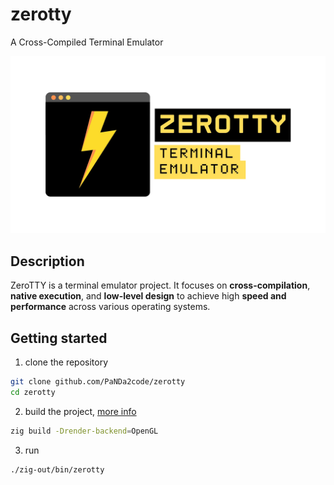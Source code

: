 # zerotty

A Cross-Compiled Terminal Emulator

![Logo](assets/images/zerotty.png)

## Description
ZeroTTY is a terminal emulator project. It focuses on **cross-compilation**, **native execution**, and **low-level design** to achieve high **speed and performance** across various operating systems.


## Getting started

1. clone the repository
```bash
git clone github.com/PaNDa2code/zerotty
cd zerotty
```

2. build the project, [more info](build.md)
```bash
zig build -Drender-backend=OpenGL
```

3. run
```bash
./zig-out/bin/zerotty
```
